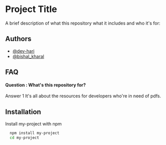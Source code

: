 
# Project Title

A brief description of what this repository what it includes and who it's for:


## Authors

- [@dev-hari](https://www.https://github.com/dev-hari/)
- [@bishal_kharal](https://www.https://github.com/bishal-kharal)

## FAQ

#### Question : What's this repository for?

Answer 1 It's all about the resources for developers who're in need of pdfs.



## Installation

Install my-project with npm

```bash
  npm install my-project
  cd my-project
```
    
